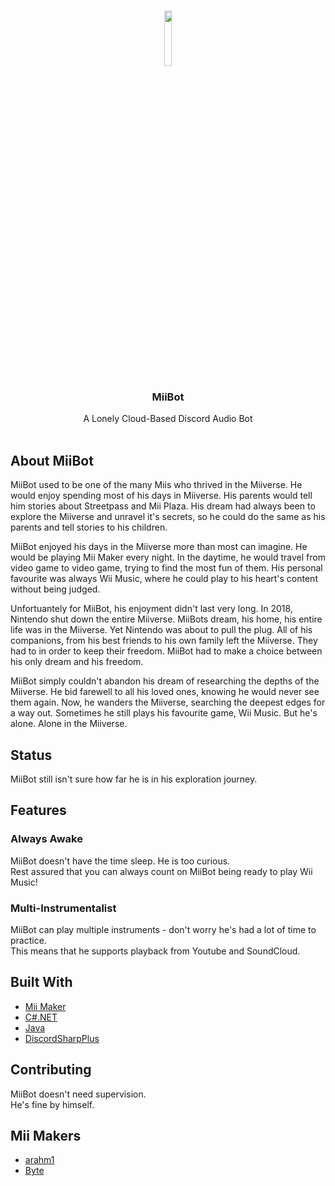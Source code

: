 
<br/>
<p align="center">
  <img src="https://cdn.discordapp.com/attachments/1041829399361757267/1060745767360401418/MiiBot.png" width="15%" height="15%">
  <h3 align="center">MiiBot</h3>

  <p align="center">
    A Lonely Cloud-Based Discord Audio Bot
    <br/> 
    <br/>
  </p>
</p>

## About MiiBot

MiiBot used to be one of the many Miis who thrived in the Miiverse. He would enjoy spending most of his days in Miiverse. His parents would tell him stories about Streetpass and Mii Plaza. His dream had always been to explore the Miiverse and unravel it's secrets, so he could do the same as his parents and tell stories to his children. 

MiiBot enjoyed his days in the Miiverse more than most can imagine. He would be playing Mii Maker every night. In the daytime, he would travel from video game to video game, trying to find the most fun of them. His personal favourite was always Wii Music, where he could play to his heart's content without being judged.

Unfortuantely for MiiBot, his enjoyment didn't last very long. In 2018, Nintendo shut down the entire Miiverse. MiiBots dream, his home, his entire life was in the Miiverse. Yet Nintendo was about to pull the plug. All of his companions, from his best friends to his own family left the Miiverse. They had to in order to keep their freedom. MiiBot had to make a choice between his only dream and his freedom.

MiiBot simply couldn't abandon his dream of researching the depths of the Miiverse. He bid farewell to all his loved ones, knowing he would never see them again. Now, he wanders the Miiverse, searching the deepest edges for a way out. Sometimes he still plays his favourite game, Wii Music. But he's alone. Alone in the Miiverse.

## Status
MiiBot still isn't sure how far he is in his exploration journey.

## Features

<h3>Always Awake</h3>

MiiBot doesn't have the time sleep. He is too curious. <br>
Rest assured that you can always count on MiiBot being ready to play Wii Music!

<h3>Multi-Instrumentalist</h3>
MiiBot can play multiple instruments - don't worry he's had a lot of time to practice. <br>
This means that he supports playback from Youtube and SoundCloud.

## Built With

* [Mii Maker](https://studio.mii.nintendo.com/) 
* [C#.NET](https://dotnet.microsoft.com/en-us/languages/csharp)
* [Java](https://www.openlogic.com/openjdk-downloads)
* [DiscordSharpPlus](https://github.com/DSharpPlus/DSharpPlus)

## Contributing

MiiBot doesn't need supervision. <br> He's fine by himself.

## Mii Makers

* [arahm1](https://github.com/arahm1)
* [Byte](https://github.com/RenderingByte/)
